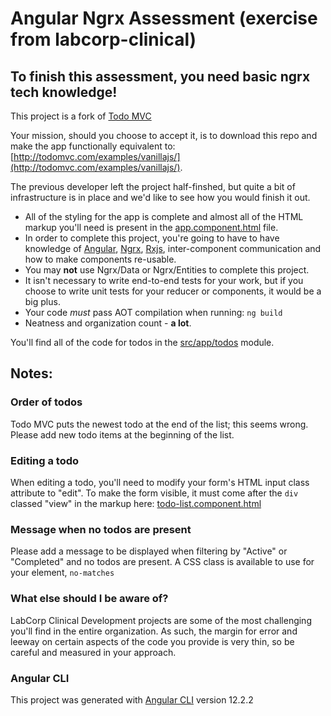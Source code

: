 # Angular Ngrx Assessment (exercise from labcorp-clinical)

## To finish this assessment, you need basic ngrx tech knowledge!

This project is a fork of [Todo MVC](http://todomvc.com/)

Your mission, should you choose to accept it, is to download this repo and make the app functionally equivalent to: [http://todomvc.com/examples/vanillajs/](http://todomvc.com/examples/vanillajs/).

The previous developer left the project half-finshed, but quite a bit of infrastructure is in place and we'd like to see how you would finish it out.

- All of the styling for the app is complete and almost all of the HTML markup you'll need is present in the [app.component.html](https://github.com/labcorp-clinical-development/coding-assessment/blob/master/src/app/app.component.html) file.
- In order to complete this project, you're going to have to have knowledge of [Angular](https://angular.io), [Ngrx](https://ngrx.io/), [Rxjs](https://rxjs-dev.firebaseapp.com/), inter-component communication and how to make components re-usable.
- You may **not** use Ngrx/Data or Ngrx/Entities to complete this project.
- It isn't necessary to write end-to-end tests for your work, but if you choose to write unit tests for your reducer or components, it would be a big plus.
- Your code *must* pass AOT compilation when running: `ng build`
- Neatness and organization count - **a lot**.

You'll find all of the code for todos in the [src/app/todos](https://github.com/labcorp-clinical-development/coding-assessment/tree/master/src/app/todos) module.

## Notes:

### Order of todos

Todo MVC puts the newest todo at the end of the list; this seems wrong. Please add new todo items at the beginning of the list.

### Editing a todo

When editing a todo, you'll need to modify your form's HTML input class attribute to "edit". To make the form visible, it must come after the `div` classed "view" in the markup here: [todo-list.component.html](https://github.com/labcorp-clinical-development/coding-assessment/blob/master/src/app/todos/components/todo-list/todo-list.component.html)

### Message when no todos are present

Please add a message to be displayed when filtering by "Active" or "Completed" and no todos are present. A CSS class is available to use for your element, `no-matches`

### What else should I be aware of?

LabCorp Clinical Development projects are some of the most challenging you'll find in the entire organization. As such, the margin for error and leeway on certain aspects of the code you provide is very thin, so be careful and measured in your approach.

### Angular CLI

This project was generated with [Angular CLI](https://github.com/angular/angular-cli) version 12.2.2
